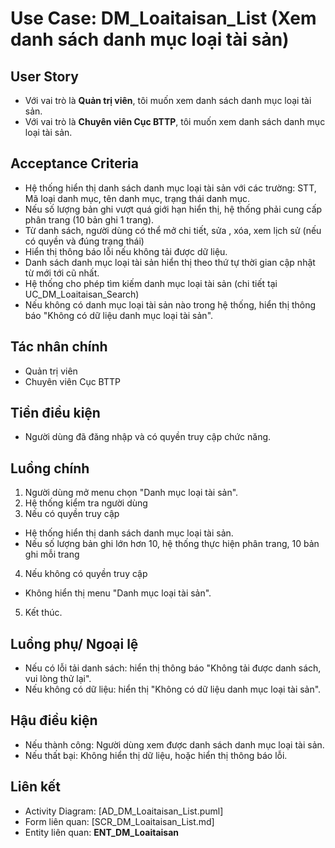 # Use Case: DM_Loaitaisan_List (Xem danh sách danh mục loại tài sản)

## User Story
- Với vai trò là **Quản trị viên**, tôi muốn xem danh sách danh mục loại tài sản.
- Với vai trò là **Chuyên viên Cục BTTP**, tôi muốn xem danh sách danh mục loại tài sản.

## Acceptance Criteria
- Hệ thống hiển thị danh sách danh mục loại tài sản với các trường: STT, Mã loại danh mục, tên danh mục, trạng thái danh mục.
- Nếu số lượng bản ghi vượt quá giới hạn hiển thị, hệ thống phải cung cấp phân trang (10 bản ghi 1 trang).
- Từ danh sách, người dùng có thể mở chi tiết, sửa , xóa, xem lịch sử (nếu có quyền và đúng trạng thái)
- Hiển thị thông báo lỗi nếu không tải được dữ liệu.
- Danh sách danh mục loại tài sản hiển thị theo thứ tự thời gian cập nhật từ mới tới cũ nhất.
- Hệ thống cho phép tìm kiếm danh mục loại tài sản (chi tiết tại UC_DM_Loaitaisan_Search)
- Nếu không có danh mục loại tài sản nào trong hệ thống, hiển thị thông báo "Không có dữ liệu danh mục loại tài sản". 

## Tác nhân chính
- Quản trị viên
- Chuyên viên Cục BTTP

## Tiền điều kiện
- Người dùng đã đăng nhập và có quyền truy cập chức năng.

## Luồng chính
1. Người dùng mở menu chọn "Danh mục loại tài sản".
2. Hệ thống kiểm tra người dùng
3. Nếu có quyền truy cập
- Hệ thống hiển thị danh sách danh mục loại tài sản.
- Nếu số lượng bản ghi lớn hơn 10, hệ thống thực hiện phân trang, 10 bản ghi mỗi trang
4. Nếu không có quyền truy cập
- Không hiển thị menu "Danh mục loại tài sản".
5. Kết thúc.

## Luồng phụ/ Ngoại lệ
- Nếu có lỗi tải danh sách: hiển thị thông báo "Không tải được danh sách, vui lòng thử lại".
- Nếu không có dữ liệu: hiển thị "Không có dữ liệu danh mục loại tài sản".

## Hậu điều kiện
- Nếu thành công: Người dùng xem được danh sách danh mục loại tài sản.
- Nếu thất bại: Không hiển thị dữ liệu, hoặc hiển thị thông báo lỗi.

## Liên kết
- Activity Diagram: [AD_DM_Loaitaisan_List.puml]
- Form liên quan: [SCR_DM_Loaitaisan_List.md]
- Entity liên quan: **ENT_DM_Loaitaisan**
